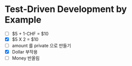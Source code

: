 # Test-Driven Development by Example

- [ ] $5 + 1-CHF = $10
- [x] $5 X 2 = $10
- [ ] amount 를 private 으로 만들기 
- [x] Dollar 부작용
- [ ] Money 반올림
